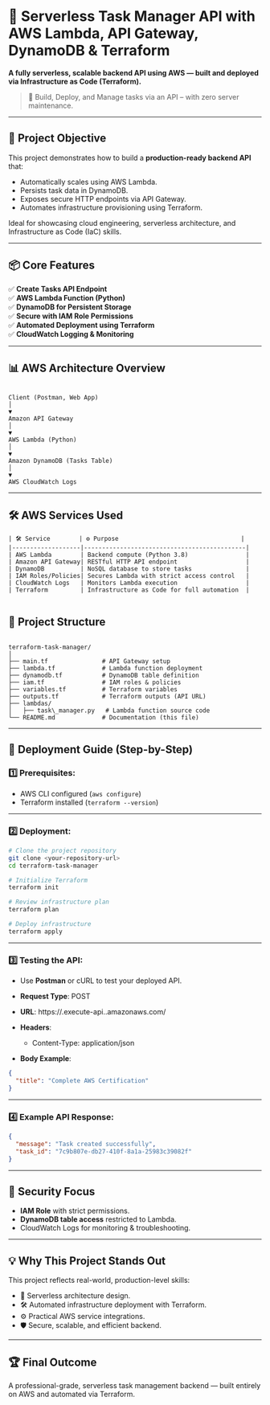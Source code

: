 # 🚀 Serverless Task Manager API with AWS Lambda, API Gateway, DynamoDB & Terraform

**A fully serverless, scalable backend API using AWS — built and deployed via Infrastructure as Code (Terraform).**
> 📌 Build, Deploy, and Manage tasks via an API – with zero server maintenance.

---

## 🎯 Project Objective

This project demonstrates how to build a **production-ready backend API** that:
- Automatically scales using AWS Lambda.
- Persists task data in DynamoDB.
- Exposes secure HTTP endpoints via API Gateway.
- Automates infrastructure provisioning using Terraform.

Ideal for showcasing cloud engineering, serverless architecture, and Infrastructure as Code (IaC) skills.

---

## 📦 Core Features

✅ **Create Tasks API Endpoint**  
✅ **AWS Lambda Function (Python)**  
✅ **DynamoDB for Persistent Storage**  
✅ **Secure with IAM Role Permissions**  
✅ **Automated Deployment using Terraform**  
✅ **CloudWatch Logging & Monitoring**  

---

## 📊 AWS Architecture Overview

```

Client (Postman, Web App)
│
▼
Amazon API Gateway
│
▼
AWS Lambda (Python)
│
▼
Amazon DynamoDB (Tasks Table)
│
▼
AWS CloudWatch Logs

```

---

## 🛠️ AWS Services Used
```
| 🛠️ Service        | ⚙️ Purpose                                  |
|-------------------|---------------------------------------------|
| AWS Lambda        | Backend compute (Python 3.8)                |
| Amazon API Gateway| RESTful HTTP API endpoint                   |
| DynamoDB          | NoSQL database to store tasks               |
| IAM Roles/Policies| Secures Lambda with strict access control   |
| CloudWatch Logs   | Monitors Lambda execution                   |
| Terraform         | Infrastructure as Code for full automation  |


```

## 📂 Project Structure

```

terraform-task-manager/
│
├── main.tf               # API Gateway setup
├── lambda.tf             # Lambda function deployment
├── dynamodb.tf           # DynamoDB table definition
├── iam.tf                # IAM roles & policies
├── variables.tf          # Terraform variables
├── outputs.tf            # Terraform outputs (API URL)
├── lambdas/
│   ├── task\_manager.py   # Lambda function source code
└── README.md             # Documentation (this file)

````

---

## 🚀 Deployment Guide (Step-by-Step)

### 1️⃣ Prerequisites:
- AWS CLI configured (`aws configure`)
- Terraform installed (`terraform --version`)

---

### 2️⃣ Deployment:

```bash
# Clone the project repository
git clone <your-repository-url>
cd terraform-task-manager

# Initialize Terraform
terraform init

# Review infrastructure plan
terraform plan

# Deploy infrastructure
terraform apply
````

---

### 3️⃣ Testing the API:

* Use **Postman** or cURL to test your deployed API.
* **Request Type**: POST
* **URL**: https\://<api-id>.execute-api.<region>.amazonaws.com/
* **Headers**:

  * Content-Type: application/json
* **Body Example**:

```json
{
  "title": "Complete AWS Certification"
}
```

---

### 4️⃣ Example API Response:

```json
{
  "message": "Task created successfully",
  "task_id": "7c9b807e-db27-410f-8a1a-25983c39082f"
}
```

---

## 🔐 Security Focus

* **IAM Role** with strict permissions.
* **DynamoDB table access** restricted to Lambda.
* CloudWatch Logs for monitoring & troubleshooting.

---

## 💡 Why This Project Stands Out

This project reflects real-world, production-level skills:

* 🚀 Serverless architecture design.
* 🛠️ Automated infrastructure deployment with Terraform.
* ⚙️ Practical AWS service integrations.
* 🛡️ Secure, scalable, and efficient backend.

---

## 🏆 Final Outcome

A professional-grade, serverless task management backend — built entirely on AWS and automated via Terraform.
